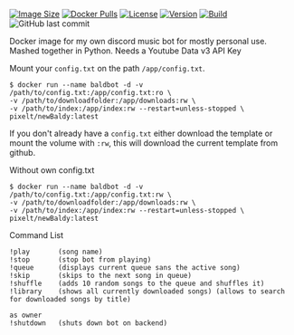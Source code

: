 [![Image Size](https://img.shields.io/docker/image-size/pixelt/newbaldy?sort=semver&style=for-the-badge)](https://hub.docker.com/layers/pixelt/newbaldy/latest/images/sha256:c37c0315014c85f7c069464fa5e0426d8585341c57b21c1a022fe6486387e776?context=explore)
[![Docker Pulls](https://img.shields.io/docker/pulls/pixelt/newbaldy?style=for-the-badge)](https://hub.docker.com/r/pixelt/newbaldy)
[![License](https://img.shields.io/github/license/UnpixeltGuard/newBaldy?style=for-the-badge)](https://github.com/UnpixeltGuard/newBaldy/blob/master/LICENSE)
[![Version](https://img.shields.io/docker/v/pixelt/newbaldy/latest?style=for-the-badge)](https://hub.docker.com/r/pixelt/newbaldy/tags)
[![Build](https://img.shields.io/github/workflow/status/UnpixeltGuard/newBaldy/Build%20latest%20docker%20image%20for%20JMusicBot?style=for-the-badge)](https://github.com/UnpixeltGuard/newBaldy/actions/workflows/main.yml)
![GitHub last commit](https://img.shields.io/github/last-commit/UnpixeltGuard/newBaldy?style=for-the-badge)

Docker image for my own discord music bot for mostly personal use.
Mashed together in Python. Needs a Youtube Data v3 API Key

Mount your `config.txt` on the path `/app/config.txt`.

```
$ docker run --name baldbot -d -v /path/to/config.txt:/app/config.txt:ro \
-v /path/to/downloadfolder:/app/downloads:rw \
-v /path/to/index:/app/index:rw --restart=unless-stopped \
pixelt/newBaldy:latest
```

If you don't already have a `config.txt` either download the template or mount the volume with `:rw`,
this will download the current template from github.

Without own config.txt
```
$ docker run --name baldbot -d -v /path/to/config.txt:/app/config.txt:rw \
-v /path/to/downloadfolder:/app/downloads:rw \
-v /path/to/index:/app/index:rw --restart=unless-stopped \
pixelt/newBaldy:latest
```
Command List
```
!play       (song name)
!stop       (stop bot from playing)
!queue      (displays current queue sans the active song)
!skip       (skips to the next song in queue)
!shuffle    (adds 10 random songs to the queue and shuffles it)
!library    (shows all currently downloaded songs) (allows to search for downloaded songs by title)

as owner
!shutdown   (shuts down bot on backend)
```
